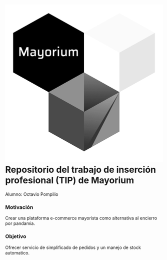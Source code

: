 # ![Mayorium icon](logo.png) Repositorio del trabajo de inserción profesional (TIP) de  Mayorium

Alumno: Octavio Pompilio

### Motivación

Crear una plataforma e-commerce mayorista como alternativa al encierro por pandamia.

### Objetivo

Ofrecer servicio de simplificado de pedidos y un manejo de stock automatico.
